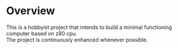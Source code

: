 # Overview

This is a hobbyist project that intends to build a minimal functioning computer based on z80 cpu.  
The project is continuously enhanced whenever possible.
